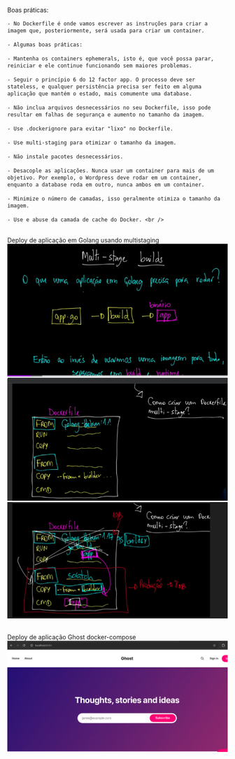 <html>
 <head>
 </head>
 <body>
    <br /> Boas práticas:

    - No Dockerfile é onde vamos escrever as instruções para criar a imagem que, posteriormente, será usada para criar um container.

    - Algumas boas práticas:

    - Mantenha os containers ephemerals, isto é, que você possa parar, reiniciar e ele continue funcionando sem maiores problemas.

    - Seguir o princípio 6 do 12 factor app. O processo deve ser stateless, e qualquer persistência precisa ser feito em alguma aplicação que mantém o estado, mais comumente uma database.

    - Não inclua arquivos desnecessários no seu Dockerfile, isso pode resultar em falhas de segurança e aumento no tamanho da imagem.

    - Use .dockerignore para evitar "lixo" no Dockerfile.

    - Use multi-staging para otimizar o tamanho da imagem.

    - Não instale pacotes desnecessários.

    - Desacople as aplicações. Nunca usar um container para mais de um objetivo. Por exemplo, o Wordpress deve rodar em um container, enquanto a database roda em outro, nunca ambos em um container.

    - Minimize o número de camadas, isso geralmente otimiza o tamanho da imagem.

    - Use e abuse da camada de cache do Docker. <br />
 </body>
<br /> Deploy de aplicação em Golang usando multistaging <br />
<img src="https://github.com/brenoAmodesto/docker_praticas/blob/main/multi-staging/multistag-1.png" alt="">
<img src="https://github.com/brenoAmodesto/docker_praticas/blob/main/multi-staging/multistag-2.png" alt="">
<img src="https://github.com/brenoAmodesto/docker_praticas/blob/main/multi-staging/multistag-3.png" alt="">

<br /> Deploy de aplicação Ghost docker-compose <br />
<img src="https://github.com/brenoAmodesto/docker_praticas/blob/main/Ghost/demo-app.png" alt="">

</html>
